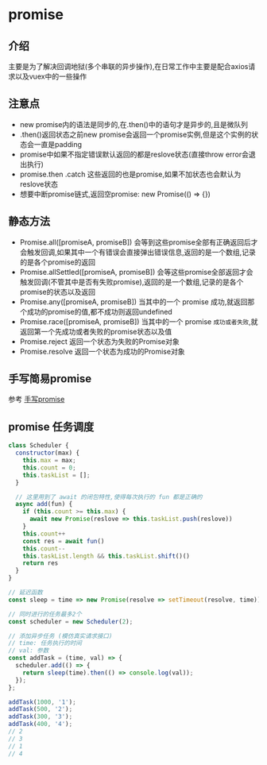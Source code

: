 # promise
## 介绍
主要是为了解决回调地狱(多个串联的异步操作),在日常工作中主要是配合axios请求以及vuex中的一些操作

## 注意点
+ new promise内的语法是同步的,在.then()中的语句才是异步的,且是微队列
+ .then()返回状态之前new promise会返回一个promise实例,但是这个实例的状态会一直是padding
+ promise中如果不指定错误默认返回的都是reslove状态(直接throw error会退出执行)
+ promise.then .catch 这些返回的也是promise,如果不加状态也会默认为reslove状态
+ 想要中断promise链式,返回空promise: new Promise(() => {})

## 静态方法
+ Promise.all([promiseA, promiseB])
会等到这些promise全部有正确返回后才会触发回调,如果其中一个有错误会直接弹出错误信息,返回的是一个数组,记录的是各个promise的返回
+ Promise.allSettled([promiseA, promiseB])
会等这些promise全部返回才会触发回调(不管其中是否有失败promise),返回的是一个数组,记录的是各个promise的状态以及返回
+ Promise.any([promiseA, promiseB])
当其中的一个 promise 成功,就返回那个成功的promise的值,都不成功则返回undefined
+ Promise.race([promiseA, promiseB])
当其中的一个 promise `成功或者失败`,就返回第一个先成功或者失败的promise状态以及值
+ Promise.reject
返回一个状态为失败的Promise对象
+ Promise.resolve
返回一个状态为成功的Promise对象

## 手写简易promise
参考 [手写promise](../writingcode/promise.md)

## promise 任务调度
``` js
class Scheduler {
  constructor(max) {
    this.max = max;
    this.count = 0;
    this.taskList = [];
  }

  // 这里用到了 await 的闭包特性,使得每次执行的 fun 都是正确的
  async add(fun) {
    if (this.count >= this.max) {
      await new Promise(reslove => this.taskList.push(reslove))
    }
    this.count++
    const res = await fun()
    this.count--
    this.taskList.length && this.taskList.shift()()
    return res
  }
}

// 延迟函数
const sleep = time => new Promise(resolve => setTimeout(resolve, time));

// 同时进行的任务最多2个
const scheduler = new Scheduler(2);

// 添加异步任务 (模仿真实请求接口)
// time: 任务执行的时间
// val: 参数
const addTask = (time, val) => {
  scheduler.add(() => {
    return sleep(time).then(() => console.log(val));
  });
};

addTask(1000, '1');
addTask(500, '2');
addTask(300, '3');
addTask(400, '4');
// 2
// 3
// 1
// 4
```